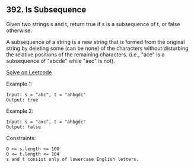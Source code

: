 ## 392. Is Subsequence
Given two strings s and t, return true if s is a subsequence of t, or false otherwise.

A subsequence of a string is a new string that is formed from the original string by deleting some (can be none) of the characters without disturbing the relative positions of the remaining characters. (i.e., "ace" is a subsequence of "abcde" while "aec" is not).

[Solve on Leetcode](https://leetcode.com/problems/is-subsequence/) 

Example 1:
```
Input: s = "abc", t = "ahbgdc"
Output: true
```
Example 2:
```
Input: s = "axc", t = "ahbgdc"
Output: false
 ```

Constraints:
```
0 <= s.length <= 100
0 <= t.length <= 104
s and t consist only of lowercase English letters.
```